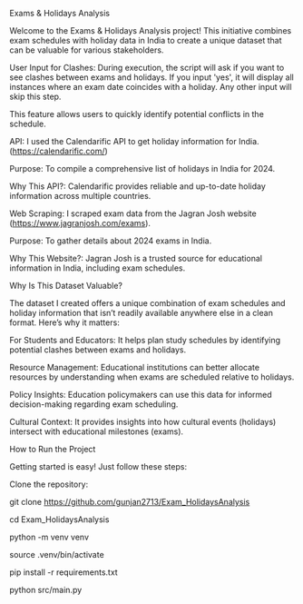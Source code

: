 Exams & Holidays Analysis

Welcome to the Exams & Holidays Analysis project! This initiative combines exam schedules with holiday data in India to create a unique dataset that can be valuable for various stakeholders.

User Input for Clashes:
During execution, the script will ask if you want to see clashes between exams and holidays. 
If you input 'yes', it will display all instances where an exam date coincides with a holiday. 
Any other input will skip this step. 

This feature allows users to quickly identify potential conflicts in the schedule. 


API: I used the Calendarific API to get holiday information for India.(https://calendarific.com/)

   Purpose: To compile a comprehensive list of holidays in India for 2024.

   Why This API?: Calendarific provides reliable and up-to-date holiday information across multiple countries.

Web Scraping: I scraped exam data from the Jagran Josh website (https://www.jagranjosh.com/exams).

   Purpose: To gather details about 2024 exams in India.

   Why This Website?: Jagran Josh is a trusted source for educational information in India, including exam schedules.

Why Is This Dataset Valuable?

The dataset I created offers a unique combination of exam schedules and holiday information that isn’t readily available anywhere else in a clean format. Here’s why it matters:

For Students and Educators: It helps plan study schedules by identifying potential clashes between exams and holidays.

Resource Management: Educational institutions can better allocate resources by understanding when exams are scheduled relative to holidays.

Policy Insights: Education policymakers can use this data for informed decision-making regarding exam scheduling.

Cultural Context: It provides insights into how cultural events (holidays) intersect with educational milestones (exams).

How to Run the Project

Getting started is easy! Just follow these steps:

 Clone the repository:
   
   git clone https://github.com/gunjan2713/Exam_HolidaysAnalysis

   cd Exam_HolidaysAnalysis

   python -m venv venv

   source .venv/bin/activate

   pip install -r requirements.txt

   python src/main.py
